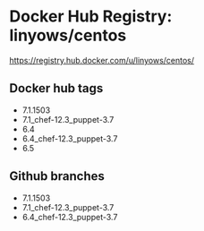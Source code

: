 Docker Hub Registry: linyows/centos
===================================

https://registry.hub.docker.com/u/linyows/centos/

Docker hub tags
---------------

- 7.1.1503
- 7.1_chef-12.3_puppet-3.7
- 6.4
- 6.4_chef-12.3_puppet-3.7
- 6.5

Github branches
---------------

- 7.1.1503
- 7.1_chef-12.3_puppet-3.7
- 6.4_chef-12.3_puppet-3.7

